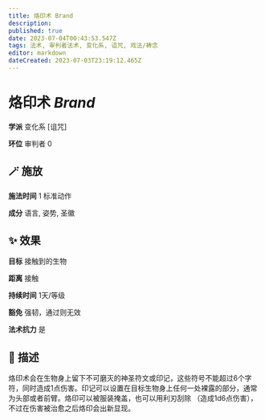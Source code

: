 ```yaml
---
title: 烙印术 Brand
description: 
published: true
date: 2023-07-04T00:43:53.547Z
tags: 法术, 审判者法术, 变化系, 诅咒, 戏法/祷念
editor: markdown
dateCreated: 2023-07-03T23:19:12.465Z
---
```


# **烙印术** *Brand*

**学派** 变化系 \[诅咒\] 

**环位** 审判者 0

## 🪄 施放

**施法时间** 1 标准动作

**成分** 语言, 姿势, 圣徽

## ✨ 效果 

**目标** 接触到的生物 

**距离** 接触  

**持续时间** 1天/等级 

**豁免** 强韧，通过则无效

**法术抗力** 是

## 📖 描述

烙印术会在生物身上留下不可磨灭的神圣符文或印记，这些符号不能超过6个字符，同时造成1点伤害。印记可以设置在目标生物身上任何一处裸露的部分，通常为头部或者前臂。烙印可以被服装掩盖，也可以用利刃刮除 （造成1d6点伤害），不过在伤害被治愈之后烙印会出新显现。
    